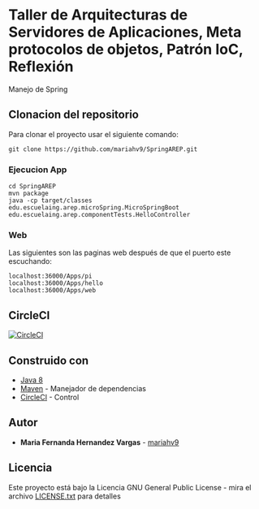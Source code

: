 # Taller de Arquitecturas de Servidores de Aplicaciones, Meta protocolos de objetos, Patrón IoC, Reflexión

Manejo de Spring 

## Clonacion del repositorio 

Para clonar el proyecto usar el siguiente comando:

```
git clone https://github.com/mariahv9/SpringAREP.git
```

### Ejecucion App

```
cd SpringAREP
mvn package
java -cp target/classes edu.escuelaing.arep.microSpring.MicroSpringBoot edu.escuelaing.arep.componentTests.HelloController 
```

### Web

Las siguientes son las paginas web después de que el puerto este escuchando:
```
localhost:36000/Apps/pi
localhost:36000/Apps/hello
localhost:36000/Apps/web 
```

## CircleCI
[![CircleCI](https://circleci.com/gh/mariahv9/SpringAREP.svg?style=svg&circle-token=fa8c51f3bedd926b133267148a5e3c22e1617f4a)](https://app.circleci.com/pipelines/github/mariahv9/SpringAREP?branch=master)

## Construido con 

* [Java 8](https://www.java.com/es/about/whatis_java.jsp)
* [Maven](https://maven.apache.org/) - Manejador de dependencias
* [CircleCI](https://circleci.com/) - Control 

## Autor

* **Maria Fernanda Hernandez Vargas** - [mariahv9](https://github.com/mariahv9)


## Licencia

Este proyecto está bajo la Licencia GNU General Public License - mira el archivo [LICENSE.txt](LICENSE.txt) para detalles

